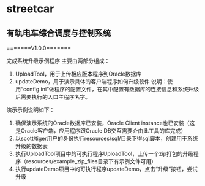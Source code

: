 # streetcar
## 有轨电车综合调度与控制系统

=======V1.0.0=======

完成系统升级示例程序
主要由两部分组成：

1. UploadTool，用于上传相应版本程序到Oracle数据库
2. updateDemo，用于演示具体的客户端程序如何升级软件
说明：使用“config.ini”做程序的配置文件，在其中配置有数据库的连接信息和系统升级后需要执行的入口主程序名字。

演示示例说明如下：
1. 确保演示系统的Oracle数据库已安装，Oracle Client instance也已安装（这是Oracle客户端，应用程序跟Oracle DB交互需要介由此工具的库完成）
2. 以scott/tiger用户的身份执行resources/sql/目录下得sql脚本，创建用于系统升级的数据表
3. 执行UploadTool项目中的可执行程序UploadTool，上传一个zip打包的升级程序（resources/example_zip_files目录下有示例文件可用）
4. 执行updateDemo项目中的可执行程序updateDemo，点击“升级”按钮，尝试升级
